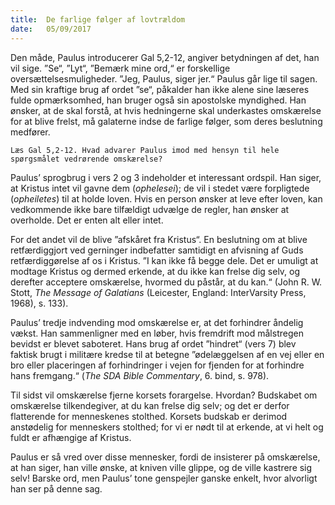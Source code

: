 ```yaml
---
title:  De farlige følger af lovtrældom
date:   05/09/2017
---
```


Den måde, Paulus introducerer Gal 5,2-12, angiver betydningen af det, han vil sige. ”Se“, ”Lyt“, ”Bemærk mine ord,“ er forskellige oversættelsesmuligheder. ”Jeg, Paulus, siger jer.“ Paulus går lige til sagen. Med sin kraftige brug af ordet ”se“, påkalder han ikke alene sine læseres fulde opmærksomhed, han bruger også sin apostolske myndighed. Han ønsker, at de skal forstå, at hvis hedningerne skal underkastes omskærelse for at blive frelst, må galaterne indse de farlige følger, som deres beslutning medfører.

`Læs Gal 5,2-12. Hvad advarer Paulus imod med hensyn til hele spørgsmålet vedrørende omskærelse?`

Paulus’ sprogbrug i vers 2 og 3 indeholder et interessant ordspil. Han siger, at Kristus intet vil gavne dem (*ophelesei*); de vil i stedet være forpligtede (*opheiletes*) til at holde loven. Hvis en person ønsker at leve efter loven, kan vedkommende ikke bare tilfældigt udvælge de regler, han ønsker at overholde. Det er enten alt eller intet.

For det andet vil de blive ”afskåret fra Kristus“. En beslutning om at blive retfærdiggjort ved gerninger indbefatter samtidigt en afvisning af Guds retfærdiggørelse af os i Kristus. ”I kan ikke få begge dele. Det er umuligt at modtage Kristus og dermed erkende, at du ikke kan frelse dig selv, og derefter acceptere omskærelse, hvormed du påstår, at du kan.“ (John R. W. Stott, *The Message of Galatians* (Leicester, England: InterVarsity Press, 1968), s. 133).

Paulus’ tredje indvending mod omskærelse er, at det forhindrer åndelig vækst. Han sammenligner med en løber, hvis fremdrift mod målstregen bevidst er blevet saboteret. Hans brug af ordet ”hindret“ (vers 7) blev faktisk brugt i militære kredse til at betegne ”ødelæggelsen af en vej eller en bro eller placeringen af forhindringer i vejen for fjenden for at forhindre hans fremgang.“ (*The SDA Bible Commentary*, 6. bind, s. 978).

Til sidst vil omskærelse fjerne korsets forargelse. Hvordan? Budskabet om omskærelse tilkendegiver, at du kan frelse dig selv; og det er derfor flatterende for menneskenes stolthed. Korsets budskab er derimod anstødelig for menneskers stolthed; for vi er nødt til at erkende, at vi helt og fuldt er afhængige af Kristus.

Paulus er så vred over disse mennesker, fordi de insisterer på omskærelse, at han siger, han ville ønske, at kniven ville glippe, og de ville kastrere sig selv! Barske ord, men Paulus’ tone genspejler ganske enkelt, hvor alvorligt han ser på denne sag.
